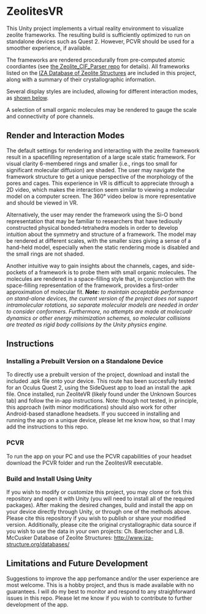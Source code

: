 # ZeolitesVR

This Unity project implements a virtual reality environment to visualize zeolite frameworks. The resulting build is sufficiently optimized to run on standalone devices such as Quest 2. However, PCVR should be used for a smoother experience, if available.

The frameworks are rendered procedurally from pre-computed atomic coordiantes (see [the Zeolite_CIF_Parser repo](https://github.com/morazov/Zeolite_CIF_Parser) for details). All frameworks listed on the [IZA Database of Zeolite Structures](https://america.iza-structure.org/IZA-SC/ftc_table.php) are included in this project, along with a summary of their crystallographic information.

Several display styles are included, allowing for different interaction modes, as [shown below](#render-and-interaction-modes).

A selection of small organic molecules may be rendered to gauge the scale and connectivity of pore channels.

## Render and Interaction Modes

The default settings for rendering and interacting with the zeolite framework result in a spacefilling representation of a large scale static framework. For visual clarity 6-membered rings and smaller (i.e., rings too small for significant molecular diffusion) are shaded. The user may navigate the framework structure to get a unique perspective of the morphology of the pores and cages. This experience in VR is difficult to appreciate through a 2D video, which makes the interaction seem similar to viewing a molecular model on a computer screen. The 360° video below is more representative and should be viewed in VR.

Alternatively, the user may render the framework using the Si-O bond representation that may be familiar to researchers that have tediously constructed physical bonded-tetrahedra models in order to develop intuition about the symmetry and structure of a framework. The model may be rendered at different scales, with the smaller sizes giving a sense of a hand-held model, especially when the static rendering mode is disabled and the small rings are not shaded.

Another intuitive way to gain insights about the channels, cages, and side-pockets of a framework is to probe them with small organic molecules. The molecules are rendered in a space-filling style that, in conjunction with the space-filling representation of the framework, provides a first-order approximation of molecular fit. ***Note:** to maintain acceptable performance on stand-alone devices, the current version of the project does not support intramolecular rotations, so separate molecular models are needed in order to consider conformers. Furthermore, no attempts are made at molecualr dynamics or other energy minimization schemes, so molecular collisions are treated as rigid body collisions by the Unity physics engine.*

## Instructions
### Installing a Prebuilt Version on a Standalone Device

To directly use a prebuilt version of the project, download and install the included .apk file onto your device. This route has been succesfully tested for an Oculus Quest 2, using the SideQuest app to load an install the .apk file. Once installed, run ZeoliteVR (likely found under the Unknown Sources tab) and follow the in-app instructions. Note: though not tested, in principle, this approach (with minor modifications) should also work for other Android-based stanadlone headsets. If you succeed in installing and running the app on a unique device, please let me know how, so that I may add the instructions to this repo.

### PCVR

To run the app on your PC and use the PCVR capabilities of your headset download the PCVR folder and run the ZeolitesVR executable.

### Build and Install Using Unity

If you wish to modify or customize this project, you may clone or fork this repository and open it with Unity (you will need to install all of the required packages). After making the desired changes, build and install the app on your device directly through Unity, or through one of the methods above. Please cite this repository if you wish to publish or share your modified version. Additionally, please cite the original crystallographic data source if you wish to use the data in your own projects:
Ch. Baerlocher and L.B. McCusker
Database of Zeolite Structures: http://www.iza-structure.org/databases/

## Limitations and Future Development

Suggestions to improve the app perfomance and/or the user experience are most welcome. This is a hobby project, and thus is made available with no guarantees. I will do my best to monitor and respond to any straighforward issues in this repo. Please let me know if you wish to contribute to further development of the app.
